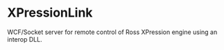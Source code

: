 # XPressionLink
WCF/Socket server for remote control of Ross XPression engine using an interop DLL.

